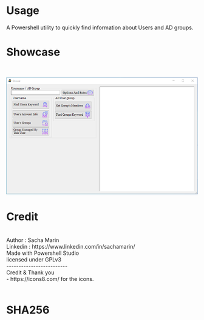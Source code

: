 # Usage
A Powershell utility to quickly find information about Users and AD groups.
# Showcase
<br>

![Main](https://github.com/fpsacha/doxxer/blob/main/doxxer.png)
<br>

# Credit
<br>
Author : Sacha Marin
<br>
Linkedin : https://www.linkedin.com/in/sachamarin/
<br>
Made with Powershell Studio
<br>
licensed under GPLv3
<br>
-------------------------
<br>
Credit & Thank you
<br>
- https://icons8.com/ for the icons.
<br>
<br>

# SHA256

